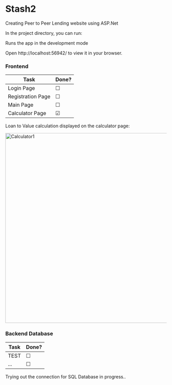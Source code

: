 # Stash2

Creating Peer to Peer Lending website using ASP.Net

In the project directory, you can run:

Runs the app in the development mode

Open http://localhost:56942/ to view it in your browser.


### Frontend

| Task | Done? |
| --- | --- |
| Login Page | &#9744; |
| Registration Page | &#9744; |
| Main Page | &#9744; |
| Calculator Page | &#9745; |





Loan to Value calculation displayed on the calculator page:

<img width="592" alt="Calculator1" src="https://user-images.githubusercontent.com/107705507/205619164-31d0dacc-5fd7-4414-a0fb-1998be412cfb.PNG">






### Backend Database

| Task | Done? |
| --- | --- |
| TEST | &#9744; |
| ... | &#9744; |

Trying out the connection for SQL Database in progress.. 
